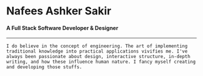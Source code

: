 # Nafees Ashker Sakir
#### A Full Stack Software Developer & Designer
---

	I do believe in the concept of engineering. The art of implementing traditional knowledge into practical applications vivifies me. I've always been passionate about design, interactive structure, in-depth writing, and how these influence human nature. I fancy myself creating and developing those stuffs.


